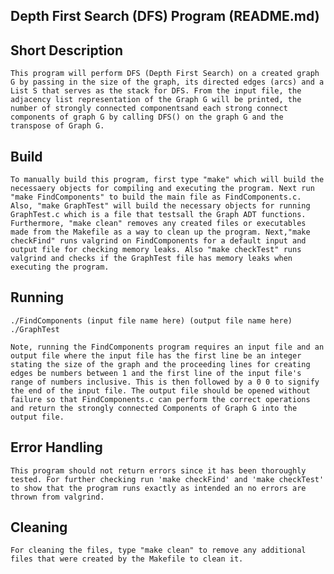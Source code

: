 ## Depth First Search (DFS) Program (README.md)

## Short Description
    This program will perform DFS (Depth First Search) on a created graph G by passing in the size of the graph, its directed edges (arcs) and a List S that serves as the stack for DFS. From the input file, the adjacency list representation of the Graph G will be printed, the number of strongly connected componentsand each strong connect components of graph G by calling DFS() on the graph G and the transpose of Graph G. 

## Build
    To manually build this program, first type "make" which will build the necessaery objects for compiling and executing the program. Next run "make FindComponents" to build the main file as FindComponents.c. Also, "make GraphTest" will build the necessary objects for running GraphTest.c which is a file that testsall the Graph ADT functions. Furthermore, "make clean" removes any created files or executables made from the Makefile as a way to clean up the program. Next,"make checkFind" runs valgrind on FindComponents for a default input and output file for checking memory leaks. Also "make checkTest" runs valgrind and checks if the GraphTest file has memory leaks when executing the program.

## Running
    ./FindComponents (input file name here) (output file name here)
    ./GraphTest

    Note, running the FindComponents program requires an input file and an output file where the input file has the first line be an integer stating the size of the graph and the proceeding lines for creating edges be numbers between 1 and the first line of the input file's range of numbers inclusive. This is then followed by a 0 0 to signify the end of the input file. The output file should be opened without failure so that FindComponents.c can perform the correct operations and return the strongly connected Components of Graph G into the output file.

## Error Handling
    This program should not return errors since it has been thoroughly tested. For further checking run 'make checkFind' and 'make checkTest' to show that the program runs exactly as intended an no errors are thrown from valgrind.

## Cleaning
    For cleaning the files, type "make clean" to remove any additional files that were created by the Makefile to clean it.
